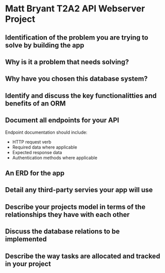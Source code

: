 # Matt Bryant T2A2 API Webserver Project

## Identification of the problem you are trying to solve by building the app

## Why is it a problem that needs solving?

## Why have you chosen this database system?

## Identify and discuss the key functionalitties and benefits of an ORM

## Document all endpoints for your API
Endpoint documentation should include:
* HTTP request verb
* Required data where applicable 
* Expected response data 
* Authentication methods where applicable


## An ERD for the app

## Detail any third-party servies your app will use

## Describe your projects model in terms of the relationships they have with each other

## Discuss the database relations to be implemented

## Describe the way tasks are allocated and tracked in your project